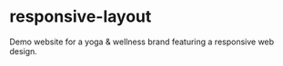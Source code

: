 # responsive-layout
Demo website for a yoga &amp; wellness brand featuring a responsive web design.
